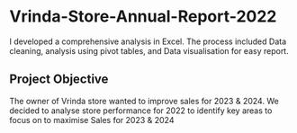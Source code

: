 # Vrinda-Store-Annual-Report-2022
I developed a comprehensive analysis in Excel. The process included Data cleaning, analysis using pivot tables, and Data visualisation for easy report.

## Project Objective
The owner of Vrinda store wanted to improve sales for 2023 & 2024. We decided to analyse store performance for 2022 to identify key areas to focus on to maximise Sales for 2023 & 2024



